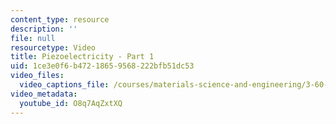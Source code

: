 ```yaml
---
content_type: resource
description: ''
file: null
resourcetype: Video
title: Piezoelectricity - Part 1
uid: 1ce3e0f6-b472-1865-9568-222bfb51dc53
video_files:
  video_captions_file: /courses/materials-science-and-engineering/3-60-symmetry-structure-and-tensor-properties-of-materials-fall-2005/video-lectures/piezoelectricity-part-1/O8q7AqZxtXQ.vtt
video_metadata:
  youtube_id: O8q7AqZxtXQ
---
```

